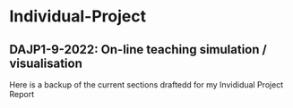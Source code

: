 # Individual-Project
## DAJP1-9-2022: On-line teaching simulation / visualisation

Here is a backup of the current sections draftedd for my Invididual Project Report
